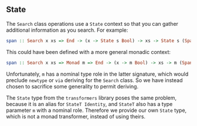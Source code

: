 
## State

The `Search` class operations use a `State` context so that you can gather
additional information as you search. For example:

```haskell
span :: Search x xs => End -> (x -> State s Bool) -> xs -> State s (Span xs)
```

This could have been defined with a more general monadic context:

```haskell
span :: Search x xs => Monad m => End -> (x -> m Bool) -> xs -> m (Span xs)
```

Unfortunately, `m` has a nominal type role in the latter signature, which would
preclude `newtype` or `via` deriving for the `Search` class. So we have instead
chosen to sacrifice some generality to permit deriving.

The `State` type from the `transformers` library poses the same problem, because
it is an alias for `StateT Identity`, and `StateT` also has a type parameter `m`
with a nominal role. Therefore we provide our own `State` type, which is not a
monad transformer, instead of using theirs.
